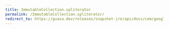 ```yaml
---
title: ImmutableCollection.spliterator
permalink: /ImmutableCollection.spliterator/
redirect_to: https://guava.dev/releases/snapshot-jre/api/docs/com/google/common/collect/ImmutableCollection.html#spliterator--
---
```

